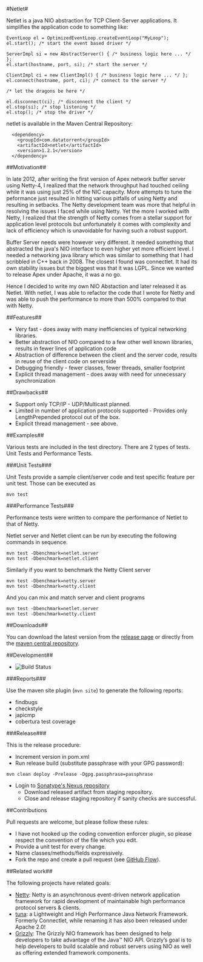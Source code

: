#Netlet#

Netlet is a java NIO abstraction for TCP Client-Server applications. It simplifies the application code to something
like:

```
EventLoop el = OptimizedEventLoop.createEventLoop("MyLoop");
el.start(); /* start the event based driver */

ServerImpl si = new AbstractServer() { /* business logic here ... */ };
el.start(hostname, port, si); /* start the server */

ClientImpl ci = new ClientImpl() { /* business logic here ... */ };
el.connect(hostname, port, ci); /* connect to the server */

/* let the dragons be here */

el.disconnect(ci); /* disconnect the client */
el.stop(si); /* stop listening */
el.stop(); /* stop the driver */
```

netlet is available in the Maven Central Repository:

```
  <dependency>
    <groupId>com.datatorrent</groupId>
    <artifactId>netlet</artifactId>
    <version>1.2.1</version>
  </dependency>
```

##Motivation##

In late 2012, after writing the first version of Apex network buffer server using Netty-4, I realized that the network
throughput had touched ceiling while it was using just 25% of the NIC capacity. More attempts to tune the peformance
just resulted in hitting various pitfalls of using Netty and resulting in setbacks. The Netty development team was more
that helpful in resolving the issues I faced while using Netty. Yet the more I worked with Netty, I realized that the
strength of Netty comes from a stellar support for application level protocols but unfortunately it comes with complexity
and lack of efficiency which is unavoidable for having such a robust support.

Buffer Server needs were however very different. It needed something that abstracted the java's NIO interface to even
higher yet more efficient level. I needed a networking java library which was similar to something that I had scribbled
in C++ back in 2008. The closest I found was connectlet. It had its own stability issues but the biggest was that it
was LGPL. Since we wanted to release Apex under Apache, it was a no go.

Hence I decided to write my own NIO Abstaction and later released it as Netlet. With netlet, I was able to refactor the
code that I wrote for Netty and was able to push the performance to more than 500% compared to that with Netty.

##Features##

* Very fast - does away with many inefficiencies of typical networking libraries.
* Better abstraction of NIO compared to a few other well known libraries, results in fewer lines of application code
* Abstraction of difference between the client and the server code, results in reuse of the client code on serverside
* Debugging friendly - fewer classes, fewer threads, smaller footprint
* Explicit thread management - does away with need for unnecessary synchronization

##Drawbacks##

* Support only TCP/IP - UDP/Multicast planned.
* Limited in number of application protocols supported - Provides only LengthPrepended protocol out of the box.
* Explicit thread management - see above.

##Examples##

Various tests are included in the test directory. There are 2 types of tests. Unit Tests and Performance Tests.

###Unit Tests###

Unit Tests provide a sample client/server code and test specific feature per unit test. Those can be executed as
```
mvn test
```

###Performance Tests###

Performance tests were written to compare the performance of Netlet to that of Netty. 

Netlet server and Netlet client can be run by executing the following commands in sequence.
```
mvn test -Dbenchmark=netlet.server
mvn test -Dbenchmark=netlet.client
```

Similarly if you want to benchmark the Netty Client server
```
mvn test -Dbenchmark=netty.server
mvn test -Dbenchmark=netty.client
```

And you can mix and match server and client programs 
```
mvn test -Dbenchmark=netlet.server
mvn test -Dbenchmark=netty.client
```

##Downloads##

You can download the latest version from the [release page](https://github.com/DataTorrent/Netlet/releases) or directly from the [maven central repository](http://search.maven.org/#search%7Cga%7C1%7Ca%3A%22netlet%22).

##Development##

* ![Build Status](https://travis-ci.org/DataTorrent/Netlet.svg?branch=master)

###Reports###

Use the maven site plugin (`mvn site`) to generate the following reports:
 * findbugs
 * checkstyle
 * japicmp
 * cobertura test coverage

###Release###

This is the release procedure:
* Increment version in pom.xml
* Run release build (substitute passphrase with your GPG password):
```
mvn clean deploy -Prelease -Dgpg.passphrase=passphrase
```
* Login to [Sonatype's Nexus repository](https://oss.sonatype.org/)
  * Download released artifact from staging repository.
  * Close and release staging repository if sanity checks are successful.

##Contributions

Pull requests are welcome, but please follow these rules:

* I have not hooked up the coding convention enforcer plugin, so please respect the convention of the file which you edit.
* Provide a unit test for every change.
* Name classes/methods/fields expressively.
* Fork the repo and create a pull request (see [GitHub Flow](https://guides.github.com/introduction/flow/index.html)).

##Related work##

The following projects have related goals:

* [Netty](http://netty.io/): Netty is an asynchronous event-driven network application framework for rapid development of maintainable high performance protocol servers & clients.
* [tuna](https://github.com/xqbase/tuna): a Lightweight and High Performance Java Network Framework. Formerly Connectlet, while renaming it has also been released under Apache 2.0!
* [Grizzly](https://grizzly.java.net/): The Grizzly NIO framework has been designed to help developers to take advantage of the Java™ NIO API. Grizzly’s goal is to help developers to build scalable and robust servers using NIO as well as offering extended framework components.
